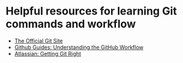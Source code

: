 # Helpful resources for learning Git commands and workflow

* [The Official Git Site](https://git-scm.com/)
* [Github Guides: Understanding the GitHub Workflow](https://guides.github.com/introduction/flow/)
* [Atlassian: Getting Git Right](https://www.atlassian.com/git/)
